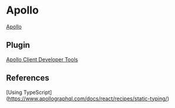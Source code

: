 # Apollo

[Apollo](https://www.apollographql.com/)

## Plugin

[Apollo Client Developer Tools](https://chrome.google.com/webstore/detail/apollo-client-developer-t/jdkknkkbebbapilgoeccciglkfbmbnfm)

## References

[Using TypeScript] (https://www.apollographql.com/docs/react/recipes/static-typing/)
